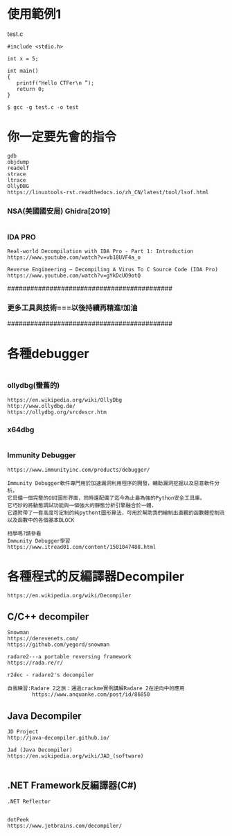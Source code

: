 # 使用範例1
test.c
```
#include <stdio.h>

int x = 5;

int main()
{
   printf("Hello CTFer\n ”);
   return 0;
}
```
```
$ gcc -g test.c -o test
```


# 你一定要先會的指令
```
gdb
objdump
readelf
strace
ltrace
OllyDBG
https://linuxtools-rst.readthedocs.io/zh_CN/latest/tool/lsof.html
```

### NSA(美國國安局) Ghidra[2019]
```

```
### IDA PRO

```
Real-world Decompilation with IDA Pro - Part 1: Introduction
https://www.youtube.com/watch?v=vb18UVF4a_o

Reverse Engineering — Decompiling A Virus To C Source Code (IDA Pro)
https://www.youtube.com/watch?v=gYkDcUO9otQ
```
###########################################
### 更多工具與技術===以後持續再精進!加油
###########################################

# 各種debugger
```

```
### ollydbg(蠻舊的)
```
https://en.wikipedia.org/wiki/OllyDbg
http://www.ollydbg.de/
https://ollydbg.org/srcdescr.htm
```
### x64dbg
```

```
### Immunity Debugger
```
https://www.immunityinc.com/products/debugger/

Immunity Debugger軟件專門用於加速漏洞利用程序的開發，輔助漏洞挖掘以及惡意軟件分析。
它具備一個完整的GUI圖形界面，同時還配備了迄今為止最為強的Python安全工具庫。
它巧妙的將動態調試功能與一個強大的靜態分析引擎融合於一體，
它還附帶了一套高度可定制的純pythont圖形算法，可用於幫助我們繪制出直觀的函數體控制流以及函數中的各個基本BLOCK

相學嗎?請參看
Immunity Debugger學習
https://www.itread01.com/content/1501047488.html
```

# 各種程式的反編譯器Decompiler
```
https://en.wikipedia.org/wiki/Decompiler

```
## C/C++ decompiler
```
Snowman
https://derevenets.com/
https://github.com/yegord/snowman
```
```
radare2---a portable reversing framework
https://rada.re/r/

r2dec - radare2's decompiler

自我練習:Radare 2之旅：通過crackme實例講解Radare 2在逆向中的應用
        https://www.anquanke.com/post/id/86850
```
## Java Decompiler
```
JD Project
http://java-decompiler.github.io/

Jad (Java Decompiler) 
https://en.wikipedia.org/wiki/JAD_(software)
```

```

```
##  .NET Framework反編譯器(C#)
```
.NET Reflector 


dotPeek
https://www.jetbrains.com/decompiler/
```
